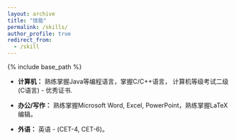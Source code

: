 ```yaml
---
layout: archive
title: "技能"
permalink: /skills/
author_profile: true
redirect_from:
  - /skill
---
```


{% include base_path %}

- **计算机：** 熟练掌握Java等编程语言，掌握C/C++语言， 计算机等级考试二级(C语言) - 优秀证书.

- **办公/写作：** 熟练掌握Microsoft Word, Excel, PowerPoint，熟练掌握LaTeX编辑。

- **外语：** 英语 - (CET-4, CET-6)。
